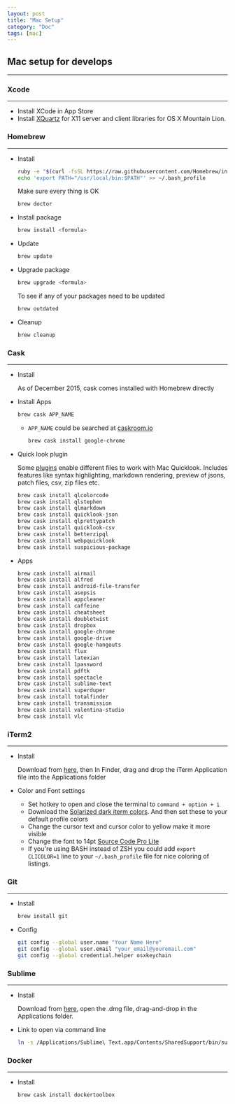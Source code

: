 ```yaml
---
layout: post
title: "Mac Setup"
category: "Doc"
tags: [mac]
---
```


## Mac setup for develops ##
--------------------------

### Xcode ###
--------------------------
- Install XCode in App Store
- Install [XQuartz](http://www.xquartz.org/) for X11 server and client libraries for OS X Mountain Lion.

### Homebrew ###
-------------------------
- Install

  ```bash
  ruby -e "$(curl -fsSL https://raw.githubusercontent.com/Homebrew/install/master/install)"
  echo 'export PATH="/usr/local/bin:$PATH"' >> ~/.bash_profile
  ```

  Make sure every thing is OK

  ```bash
  brew doctor
  ``` 
- Install package

  ```bash
  brew install <formula>
  ```

- Update

  ```bash
  brew update
  ```

- Upgrade package

  ```bash
  brew upgrade <formula>
  ```

  To see if any of your packages need to be updated

  ```bash
  brew outdated
  ```

- Cleanup

  ```bash
  brew cleanup
  ```

### Cask ###
-------------------------------
- Install

  As of December 2015, cask comes installed with Homebrew directly

- Install Apps

  ```bash
  brew cask APP_NAME
  ```

  - `APP_NAME` could be searched at [caskroom.io](http://caskroom.io/) 

    ```bash
    brew cask install google-chrome
    ```

- Quick look plugin

  Some [plugins](https://github.com/sindresorhus/quick-look-plugins) enable different files to work with Mac Quicklook. Includes features like syntax highlighting, markdown rendering, preview of jsons, patch files, csv, zip files etc.

  ```bash
  brew cask install qlcolorcode
  brew cask install qlstephen
  brew cask install qlmarkdown
  brew cask install quicklook-json
  brew cask install qlprettypatch
  brew cask install quicklook-csv
  brew cask install betterzipql
  brew cask install webpquicklook
  brew cask install suspicious-package
  ```

- Apps

  ```bash
  brew cask install airmail
  brew cask install alfred
  brew cask install android-file-transfer
  brew cask install asepsis
  brew cask install appcleaner
  brew cask install caffeine
  brew cask install cheatsheet
  brew cask install doubletwist
  brew cask install dropbox
  brew cask install google-chrome
  brew cask install google-drive
  brew cask install google-hangouts
  brew cask install flux
  brew cask install latexian
  brew cask install 1password
  brew cask install pdftk
  brew cask install spectacle
  brew cask install sublime-text
  brew cask install superduper
  brew cask install totalfinder
  brew cask install transmission
  brew cask install valentina-studio
  brew cask install vlc
  ```

### iTerm2 ###
------------------------
- Install

  Download from [here](http://www.iterm2.com/), then In Finder, drag and drop the iTerm Application file into the Applications folder

- Color and Font settings
  - Set hotkey to open and close the terminal to `command + option + i`
  - Download the [Solarized dark iterm colors](https://github.com/altercation/solarized/tree/master/iterm2-colors-solarized). And then set these to your default profile colors
  - Change the cursor text and cursor color to yellow make it more visible
  - Change the font to 14pt [Source Code Pro Lite](https://github.com/adobe-fonts/source-code-pro/releases/latest)
  - If you're using BASH instead of ZSH you could add `export CLICOLOR=1` line to your `~/.bash_profile` file for nice coloring of listings.
  

### Git ###
-----------------------
- Install

  ```bash
  brew install git
  ```

- Config
  ```bash
  git config --global user.name "Your Name Here"
  git config --global user.email "your_email@youremail.com"
  git config --global credential.helper osxkeychain
  ```
  
### Sublime ###
---------------------
- Install

  Download from [here](http://www.sublimetext.com/), open the .dmg file, drag-and-drop in the Applications folder.

- Link to open via command line

  ```bash
  ln -s /Applications/Sublime\ Text.app/Contents/SharedSupport/bin/subl /usr/local/bin/subl
  ```

### Docker ###
--------------------
- Install

  ```bash
  brew cask install dockertoolbox
  ```